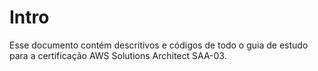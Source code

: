 # Intro

Esse documento contém descritivos e códigos de todo o guia de estudo para a certificação AWS Solutions Architect SAA-03.